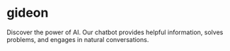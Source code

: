 # gideon
Discover the power of AI. Our chatbot provides helpful information, solves problems, and engages in natural conversations.
